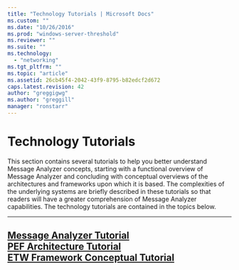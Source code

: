 ```yaml
---
title: "Technology Tutorials | Microsoft Docs"
ms.custom: ""
ms.date: "10/26/2016"
ms.prod: "windows-server-threshold"
ms.reviewer: ""
ms.suite: ""
ms.technology: 
  - "networking"
ms.tgt_pltfrm: ""
ms.topic: "article"
ms.assetid: 26cb45f4-2042-43f9-8795-b82edcf2d672
caps.latest.revision: 42
author: "greggigwg"
ms.author: "greggill"
manager: "ronstarr"
---
```

# Technology Tutorials
This section contains several tutorials to help you better understand Message Analyzer concepts, starting with a functional overview of Message Analyzer and concluding with conceptual overviews of the architectures and frameworks upon which it is based. The complexities of the underlying systems are briefly described in these tutorials so that readers will have a greater comprehension of Message Analyzer capabilities. The technology tutorials are contained in the topics below.  
  
---  
  
 [Message Analyzer Tutorial](message-analyzer-tutorial.md)   
 [PEF Architecture Tutorial](pef-architecture-tutorial.md)   
 [ETW Framework Conceptual Tutorial](etw-framework-conceptual-tutorial.md)   
---